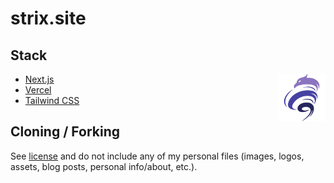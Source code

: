 # strix.site


## Stack
<img src="public/assets/logo.svg" alt="Logo Strix.Site" width="15%" align="right" />

- [Next.js](https://nextjs.org/)
- [Vercel](https://vercel.com)
- [Tailwind CSS](https://tailwindcss.com/)

## Cloning / Forking

See [license](https://github.com/strixsc/strix.site/blob/main/LICENSE.txt) and do not include any of my personal files (images, logos, assets, blog posts, personal info/about, etc.).
